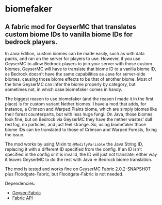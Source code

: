 # biomefaker

## A fabric mod for GeyserMC that translates custom biome IDs to vanilla biome IDs for bedrock players.

In Java Edition, custom biomes can be made easily, such as with data packs, and ran on the server for players to use. However, if you use GeyserMC to allow Bedrock players to join your server with those custom biomes, GeyserMC will have to translate that biome ID to a vanilla biome ID, as Bedrock doesn't have the same capabilities as Java for server-side biomes, causing those biome effects to be that of another biome. Most of the time GeyserMC can infer the biome properly by category, but sometimes not, in which case biomefaker comes in handy. 

The biggest reason to use biomefaker (and the reason I made it in the first place) is for custom variant Nether biomes. I have a mod that adds, for instance, a Crimson and Warped Plains biome, which are simply biomes like their forest counterparts, but with less huge fungi. On Java, those biomes look fine, but on Bedrock via GeyserMC they have the nether wastes' dull red fog, no particles, and just feel strange. So, using biomefaker those biome IDs can be translated to those of Crimson and Warped Forests, fixing the issue.

The mod works by using Mixin to `@ModifyVariable` the Java String ID, replacing it with a different ID specified from the config. If an ID isn't specified in the config or it is invalid, the ID will just not translate; either way it leaves GeyserMC to do the rest with Java => Bedrock biome translation.

The mod is tested and works fine on GeyserMC Fabric 2.0.2-SNAPSHOT plus Floodgate-Fabric, but Floodgate-Fabric is not needed.

Dependencies: 
 - [Geyser-Fabric](https://github.com/GeyserMC/Geyser-Fabric)
 - [Fabric API](https://github.com/FabricMC/fabric)
